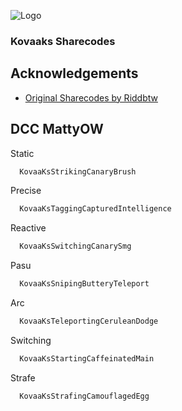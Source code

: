 
![Logo](https://themeta.com/wp-content/uploads/2021/11/kovaaks_logo.png)


### Kovaaks Sharecodes



## Acknowledgements

 - [Original Sharecodes by Riddbtw](https://github.com/officialpure/Resources/blob/main/Sharecodes.md)




## DCC MattyOW 

Static

```bash
  KovaaKsStrikingCanaryBrush
```

Precise

```bash
  KovaaKsTaggingCapturedIntelligence
```

Reactive

```bash
  KovaaKsSwitchingCanarySmg
```

Pasu

```bash
  KovaaKsSnipingButteryTeleport
```

Arc

```bash
  KovaaKsTeleportingCeruleanDodge
```
Switching

```bash
  KovaaKsStartingCaffeinatedMain
```

Strafe

```bash
  KovaaKsStrafingCamouflagedEgg
```

